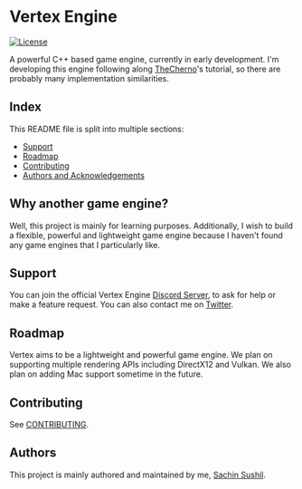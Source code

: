 # Vertex Engine

[![License](https://img.shields.io/github/license/42mix/Vertex?color=blue)](https://github.com/VertexEngine/VertexEngine/blob/master/LICENSE)

A powerful C++ based game engine, currently in early development. I'm developing this engine following along [TheCherno](https://www.youtube.com/playlist?list=PLlrATfBNZ98dC-V-N3m0Go4deliWHPFwT)'s tutorial, so there are probably many implementation similarities.

## Index
This README file is split into multiple sections:
* [Support](https://github.com/VertexEngine/VertexEngine#support)
* [Roadmap](https://github.com/VertexEngine/VertexEngine#roadmap)
* [Contributing](https://github.com/VertexEngine/VertexEngine#contributing)
* [Authors and Acknowledgements](https://github.com/VertexEngine/VertexEngine#authors)

## Why another game engine?
Well, this project is mainly for learning purposes. Additionally, I wish to build a flexible, powerful and lightweight game engine because I haven't found any game engines that I particularly like.

## Support
You can join the official Vertex Engine [Discord Server](https://discord.gg/hA5kHnK), to ask for help or make a feature request. You can also contact me on [Twitter](https://twitter.com/42_mix).

## Roadmap
Vertex aims to be a lightweight and powerful game engine. We plan on supporting multiple rendering APIs including DirectX12 and Vulkan. We also plan on adding Mac support sometime in the future.

## Contributing
See [CONTRIBUTING](https://github.com/VertexEngine/VertexEngine/blob/master/.github/CONTRIBUTING.md).

## Authors
This project is mainly authored and maintained by me, [Sachin Sushil](https://twitter.com/42_mix).